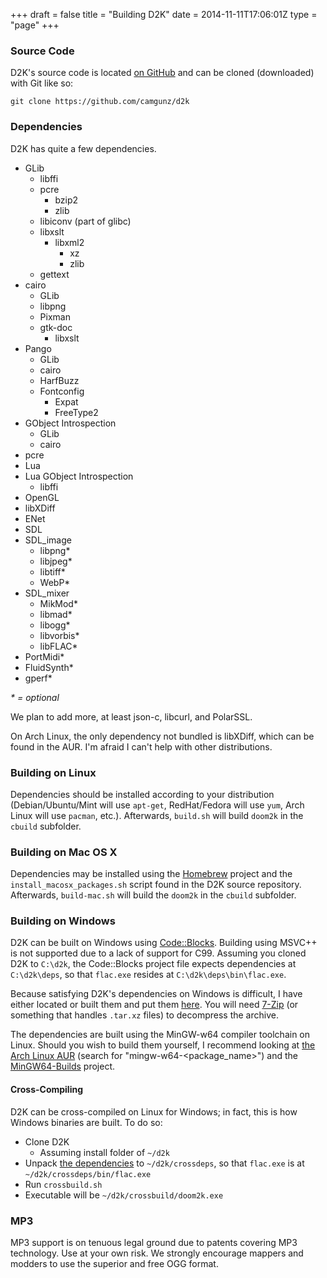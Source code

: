 +++
draft = false
title = "Building D2K"
date = 2014-11-11T17:06:01Z
type = "page"
+++

### Source Code

D2K's source code is located [on GitHub](https://github.com/camgunz/d2k) and
can be cloned (downloaded) with Git like so:

    git clone https://github.com/camgunz/d2k

### Dependencies

D2K has quite a few dependencies.

  * GLib
    * libffi
    * pcre
      * bzip2
      * zlib
    * libiconv (part of glibc)
    * libxslt
      * libxml2
        * xz
        * zlib
    * gettext
  * cairo
    * GLib
    * libpng
    * Pixman
    * gtk-doc
      * libxslt
  * Pango
    * GLib
    * cairo
    * HarfBuzz
    * Fontconfig
      * Expat
      * FreeType2
  * GObject Introspection
    * GLib
    * cairo
  * pcre
  * Lua
  * Lua GObject Introspection
    * libffi
  * OpenGL
  * libXDiff
  * ENet
  * SDL
  * SDL\_image
    * libpng\*
    * libjpeg\*
    * libtiff\*
    * WebP\*
  * SDL\_mixer
    * MikMod\*
    * libmad\*
    * libogg\*
    * libvorbis\*
    * libFLAC\*
  * PortMidi\*
  * FluidSynth\*
  * gperf\*

_* = optional_

We plan to add more, at least json-c, libcurl, and PolarSSL.

On Arch Linux, the only dependency not bundled is libXDiff, which can be found
in the AUR. I'm afraid I can't help with other distributions.

### Building on Linux

Dependencies should be installed according to your distribution
(Debian/Ubuntu/Mint will use `apt-get`, RedHat/Fedora will use `yum`, Arch
Linux will use `pacman`, etc.).  Afterwards, `build.sh` will build `doom2k` in
the `cbuild` subfolder.

### Building on Mac OS X

Dependencies may be installed using the [Homebrew](http://brew.sh) project and
the `install_macosx_packages.sh` script found in the D2K source repository.
Afterwards, `build-mac.sh` will build the `doom2k` in the `cbuild`
subfolder.

### Building on Windows

D2K can be built on Windows using
[Code::Blocks](http://www.codeblocks.org/downloads/26#windows).  Building using
MSVC++ is not supported due to a lack of support for C99.  Assuming you cloned
D2K to `C:\d2k`, the Code::Blocks project file expects dependencies at
`C:\d2k\deps`, so that `flac.exe` resides at `C:\d2k\deps\bin\flac.exe`.

Because satisfying D2K's dependencies on Windows is difficult, I have either
located or built them and put them
[here](http://static.totaltrash.org/mingw64-builds.tar.xz).  You will need
[7-Zip](http://www.7-zip.org) (or something that handles `.tar.xz` files) to
decompress the archive.

The dependencies are built using the MinGW-w64 compiler toolchain on Linux.
Should you wish to build them yourself, I recommend looking at [the
Arch Linux AUR](http://aur.archlinux.org) (search for
"mingw-w64-&lt;package\_name&gt;") and the
[MinGW64-Builds](https://github.com/camgunz/mingw64-builds) project.  

#### Cross-Compiling

D2K can be cross-compiled on Linux for Windows; in fact, this is how Windows
binaries are built.  To do so:

  - Clone D2K
    - Assuming install folder of `~/d2k`
  - Unpack
    [the dependencies](http://static.totaltrash.org/mingw64-builds.tar.xz) to
    `~/d2k/crossdeps`, so that `flac.exe` is at `~/d2k/crossdeps/bin/flac.exe`
  - Run `crossbuild.sh`
  - Executable will be `~/d2k/crossbuild/doom2k.exe`

### MP3

MP3 support is on tenuous legal ground due to patents covering MP3 technology.
Use at your own risk. We strongly encourage mappers and modders to use the
superior and free OGG format.

